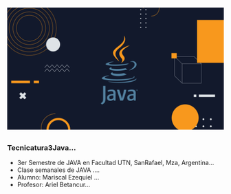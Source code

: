![Logo JAVA](https://github.com/ezequielmariscal/AlmacenamientoImg/blob/main/12%20-%20Logo%20JAVA.png)

## 

### Tecnicatura3Java...
- 3er Semestre de JAVA en Facultad UTN, SanRafael, Mza, Argentina...
- Clase semanales de JAVA ....
- Alumno: Mariscal Ezequiel ...
- Profesor: Ariel Betancur...


